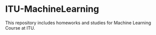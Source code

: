 # ITU-MachineLearning
This repository includes homeworks and studies for Machine Learning Course at ITU.
